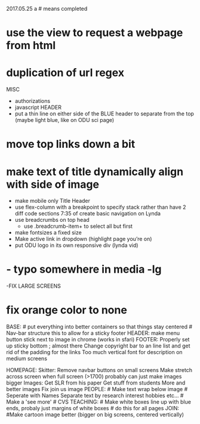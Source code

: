 2017.05.25 
a # means completed 
# use the view to request a webpage from html
# duplication of url regex
MISC
- authorizations
- javascript
HEADER
- put a thin line on either side of the BLUE header to separate from the top (maybe light blue, like on ODU sci page)
# move top links down a bit
# make text of title dynamically align with side of image
- make mobile only Title Header
- use flex-column with a breakpoint to specify stack rather than have 2 diff code sections 7:35 of create basic navigation on Lynda
- use breadcrumbs on top head
	- use .breadcrumb-item+ to select all but first
- make fontsizes a fixed size
- Make active link in dropdown (highlight page you’re on)
- put ODU logo in its own responsive div (lynda vid)

# - typo somewhere in media -lg
-FIX LARGE SCREENS
# fix orange color to none

BASE:
	# put everything into better containers so that things stay centered
	# Nav-bar
	structure this to allow for a sticky footer
HEADER:
	make menu button stick next to image in chrome (works in sfari)	
FOOTER:
   Properly set up sticky bottom ; almost there
   Change copyright bar to an line list and get rid of the padding for the links
   Too much vertical font for description on medium screens 
 
HOMEPAGE:
	Skitter:
		Remove navbar buttons on small screens
		Make stretch across screen when full screen (>1700)	
			probably can just make images bigger
		Images:
			Get SLR from his paper
			Get stuff from students
			More and better images
			Fix join us image
PEOPLE:
	# Make text wrap below image
	# Seperate with Names
	Separate text by research interest hobbies etc...
	# Make a 'see more'
	# CVS
TEACHING:
	# Make white boxes line up with blue ends, probaly just margins of white boxes
	# do this for all pages
JOIN: 
	#Make cartoon image better (bigger on big screens, centered vertically)
